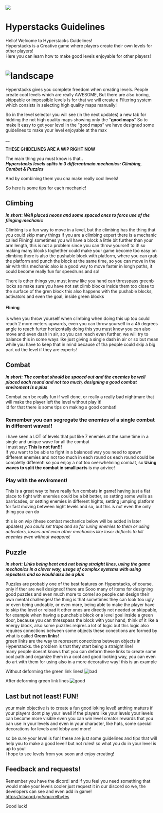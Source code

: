 ![](https://cdn.discordapp.com/attachments/505619813981356032/751805901748568185/QuestSide.png)
# Hyperstacks Guidelines
Hello! Welcome to Hyperstacks Guidelines!  
Hyperstacks is a Creative game where players create their own levels for other players!  
Here you can learn how to make good levels enjoyable for other players!
# ![landscape](https://cdn.discordapp.com/attachments/505619813981356032/751806100315045918/CartelNewjdkaslzxczxczxxzzxczxczxzxcxczxczxc_zxczxczxczx.png)  

Hyperstacks gives you complete freedom when creating levels.
People create cool levels which are really AWESOME,
But there are also boring, skippable or impossible levels
Is for that we will create a Filtering system which consists in selecting high quality maps manually!

So in the level selector you will see (in the next updates)
a new tab for hidding the not high quality maps showing only the "**good maps**"
So to make it easy to get your level in the "good maps"
we have designed some guidelines to make your level enjoyable at the max

__                                        


**THESE GHIDELINES ARE A WIP RIGHT NOW**

The main thing you must know is that..  
***Hyperstacks levels splits in 3 differentmain mechanics:
Climbing, Combat & Puzzles***

And by combining them you cna make really cool levels!

So here is some tips for each mechanic!

## Climbing
***In short: Well placed neons and some spaced ones to force use of the flinging mechanic***  

Climbing is a fun way to move in a level, but the climbing has the thing that you could skip many things if you are a climbing expert
there is a mechanic called Flining!
sometimes you wil have a block a little bit further than your arm length, this is not a problem since you can throw yourself to it!
so making many blocks toghether could make your game become too easy on climbing
there is also the pushable block with platform, where you can grab the platform and punch the block at the same time, so you can move in the air with this mechanic
also is a good way to move faster in longh paths, it could become really fun for speedruns and so!

There is other things you must know like you hand can thresspass greenb locks so make sure you have not set climb blocks inside them too close to the surface of the gren block
this also happens with the pushable blocks, activators and even the goal, inside green blocks  

#### Flining
is when you throw yourself when climbing
when doing this up tou could reach 2 more meters upwards, even you can throw yourself in a 45 degrees angle to reach furter horizontally
doing this you must know you can also move and even dash in air, so you can reach even further, we will try to balance this in some ways like  just giving a single dash in air or so
but mean while you have to keep that in mind because of tha people could skip a big part od the level if they are experts!

## Combat
***in short: The combat should be spaced out and the enemies be well placed each round and not too much, designing a good combat enviroment is a plus***  

Combat can be really fun if well done, or really a really bad nightmare that will make the player left the level without play it!  
id for that there is some tips on making a good combat!

### Remember you can segregate the enemies of a single combat in different waves!!
i have seen a LOT of levels that put like 7 enemies at the same time in a single and unique wave for all the combat  
i must say: **This is not fun!!!**  
If you want to be able to fight in a balanced way you need to spawn different enemies and not too much in each round os each round could be completly different!
so you enjoy a not too overwhelming combat, so **Using waves to split the combat in small parts** is my advice!  

### Play with the enviroment!
This is a great way to have really fun combats in game!
having just a flat place to fight with enemies could be a bit better, so setting some walls as barricades, or setting enemies in different hights, setting jumping platform for fast moving between hight levels and so, but this is not even the only thing you can do

this is on wip (these combat mechanics below will be added in later updates)
*you could set traps and so for luring enemies to them or using activators, lasers and even other mechanics like laser deflects to kill enemies even without weapons!*


## Puzzle
***in short: Links being bent and not being straight lines, using the game mechanics in a clever way, usage of complex systems with using repeaters and so would also be a plus***

Puzzles are probably one of the best features on Hyperstacks, of course, only if ther are well designed!
there are Sooo many of items for designing good puzzles and even much more to come!
so people can design their own mental challenges!
the thing is that sometimes they can look too ugly or even being undoable, or even more, being able to make the player have to skip the level or reload it
other ones are directly not needed or skippable, for example when having a punchable block or a level goal inside a green door, because you can thresspass the block with your hand, think of it like a energy block, also some puzzles reqires a lot of logic but this logic also requires conections between some objects
these conections are formed by what is called **Green links!**  
green links are the way to represent conections between objects in Hyperstacks.
the problem is that they start being a straight line!  
many people doesnt knows that you can deform these links to create some cool path and organize them in a cool and good looking way, you can even do art with them for using also in a more decorative way!
this is an example

Without deforming the green link lines!
![bad](https://cdn.discordapp.com/attachments/505619813981356032/752134859505532998/unknown.png)

After deforming green link lines
![good](https://cdn.discordapp.com/attachments/505619813981356032/752134931945357352/unknown.png)



## Last but not least! FUN!
your main objective is to create a fun good loking level!
anthing matters if your players dont play your level!
if the players like your levels your levels can become more visible even you can win level creator rewards that you can use in your levels and even in your character, like hats, some special decorations for levels and lobby and more!

so be sure your level is fun!
these are just some guidelines and tips that will help you to make a good level! but not rules!
so what you do in your level is up to you!  
I hope to see levels from you soon and enjoy creating!


## Feedback and requests!
Remember you have the dicord! and if you feel you need something that would make your levels cooler just request it in our discord
so we, the developers can see and even add in game!  
https://discord.gg/squirrelbytes

Good luck!
